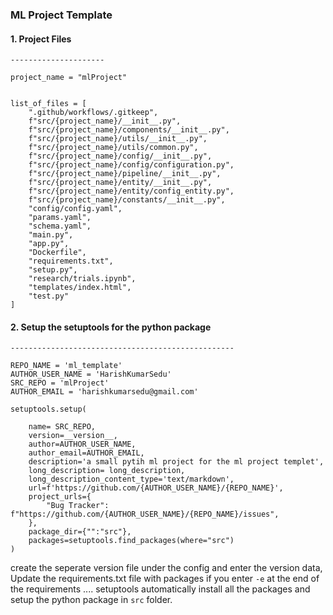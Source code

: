 ### ML Project Template

#### 1. Project Files

`---------------------`

```
project_name = "mlProject"


list_of_files = [
    ".github/workflows/.gitkeep",
    f"src/{project_name}/__init__.py",
    f"src/{project_name}/components/__init__.py",
    f"src/{project_name}/utils/__init__.py",
    f"src/{project_name}/utils/common.py",
    f"src/{project_name}/config/__init__.py",
    f"src/{project_name}/config/configuration.py",
    f"src/{project_name}/pipeline/__init__.py",
    f"src/{project_name}/entity/__init__.py",
    f"src/{project_name}/entity/config_entity.py",
    f"src/{project_name}/constants/__init__.py",
    "config/config.yaml",
    "params.yaml",
    "schema.yaml",
    "main.py",
    "app.py",
    "Dockerfile",
    "requirements.txt",
    "setup.py",
    "research/trials.ipynb",
    "templates/index.html",
    "test.py"
]
```

#### 2. Setup the setuptools for the python package

`--------------------------------------------------`

```
REPO_NAME = 'ml_template'
AUTHOR_USER_NAME = 'HarishKumarSedu'
SRC_REPO = 'mlProject'
AUTHOR_EMAIL = 'harishkumarsedu@gmail.com'

setuptools.setup(

    name= SRC_REPO,
    version=__version__,
    author=AUTHOR_USER_NAME,
    author_email=AUTHOR_EMAIL,
    description='a small pytih ml project for the ml project templet',
    long_description= long_description,
    long_description_content_type='text/markdown',
    url=f'https://github.com/{AUTHOR_USER_NAME}/{REPO_NAME}',
    project_urls={
        "Bug Tracker": f"https://github.com/{AUTHOR_USER_NAME}/{REPO_NAME}/issues",
    },
    package_dir={"":"src"},
    packages=setuptools.find_packages(where="src")
)
```

create the seperate version file under the config and enter the version data,
Update the requirements.txt file with packages if you enter `-e` at the end of the requirements .... setuptools automatically install all the packages and setup the python package in `src` folder. 

